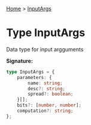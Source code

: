[Home](../index.md) &gt; [InputArgs](./inputargs.md)

# Type InputArgs

Data type for input argguments

<b>Signature:</b>

```typescript
type InputArgs = {
    parameters: {
        name: string;
        desc?: string;
        spread?: boolean;
    }[];
    bits?: [number, number];
    computation?: string;
};
```
